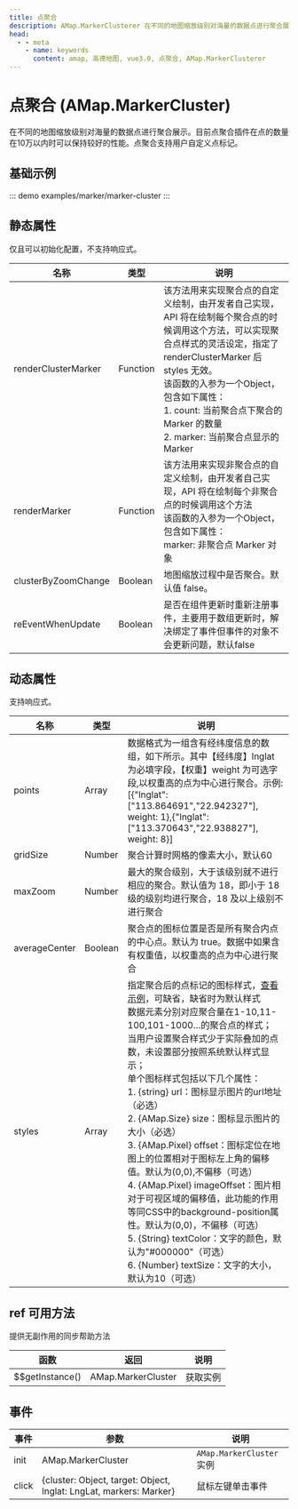 ```yaml
---
title: 点聚合
description: AMap.MarkerClusterer 在不同的地图缩放级别对海量的数据点进行聚合展示
head:
  - - meta
    - name: keywords
      content: amap, 高德地图, vue3.0, 点聚合, AMap.MarkerClusterer
---
```


# 点聚合 (AMap.MarkerCluster)
在不同的地图缩放级别对海量的数据点进行聚合展示。目前点聚合插件在点的数量在10万以内时可以保持较好的性能。点聚合支持用户自定义点标记。

## 基础示例

::: demo
examples/marker/marker-cluster
:::


## 静态属性
仅且可以初始化配置，不支持响应式。

名称 | 类型 | 说明
---|---|---|
renderClusterMarker  | Function | 该方法用来实现聚合点的自定义绘制，由开发者自己实现，API 将在绘制每个聚合点的时候调用这个方法，可以实现聚合点样式的灵活设定，指定了 renderClusterMarker 后 styles 无效。<br/>该函数的入参为一个Object，包含如下属性：<br/>1. count: 当前聚合点下聚合的 Marker 的数量<br/>2. marker: 当前聚合点显示的 Marker
renderMarker  | Function | 该方法用来实现非聚合点的自定义绘制，由开发者自己实现，API 将在绘制每个非聚合点的时候调用这个方法<br/>该函数的入参为一个Object，包含如下属性：<br/>marker: 非聚合点 Marker 对象
clusterByZoomChange | Boolean | 地图缩放过程中是否聚合。默认值 false。
reEventWhenUpdate | Boolean | 是否在组件更新时重新注册事件，主要用于数组更新时，解决绑定了事件但事件的对象不会更新问题，默认false

## 动态属性
支持响应式。

名称 | 类型 | 说明
---|---|---|
points | Array | 数据格式为一组含有经纬度信息的数组，如下所示。其中【经纬度】lnglat 为必填字段，【权重】weight 为可选字段,以权重高的点为中心进行聚合。示例: [{"lnglat":["113.864691","22.942327"], weight: 1},{"lnglat":["113.370643","22.938827"], weight: 8}]
gridSize | Number | 聚合计算时网格的像素大小，默认60
maxZoom | Number | 最大的聚合级别，大于该级别就不进行相应的聚合。默认值为 18，即小于 18 级的级别均进行聚合，18 及以上级别不进行聚合
averageCenter | Boolean | 聚合点的图标位置是否是所有聚合内点的中心点。默认为 true。数据中如果含有权重值，以权重高的点为中心进行聚合
styles | Array | 指定聚合后的点标记的图标样式，[查看示例](https://lbs.amap.com/demo/jsapi-v2/example/mass-markers/markerclusterer)，可缺省，缺省时为默认样式<br/>数据元素分别对应聚合量在1-10,11-100,101-1000…的聚合点的样式；<br/>当用户设置聚合样式少于实际叠加的点数，未设置部分按照系统默认样式显示；<br/>单个图标样式包括以下几个属性：<br/>1. {string} url：图标显示图片的url地址（必选）<br/>2. {AMap.Size} size：图标显示图片的大小（必选）<br/>3. {AMap.Pixel} offset：图标定位在地图上的位置相对于图标左上角的偏移值。默认为(0,0),不偏移（可选）<br/>4. {AMap.Pixel} imageOffset：图片相对于可视区域的偏移值，此功能的作用等同CSS中的background-position属性。默认为(0,0)，不偏移（可选）<br/>5. {String} textColor：文字的颜色，默认为"#000000"（可选）<br/>6. {Number} textSize：文字的大小，默认为10（可选）


## ref 可用方法
提供无副作用的同步帮助方法

函数 | 返回 | 说明
---|---|---|
$$getInstance() | AMap.MarkerCluster | 获取实例

## 事件

事件 | 参数 | 说明
---|---|---|
init | AMap.MarkerCluster | `AMap.MarkerCluster`实例
click | {cluster: Object, target: Object, lnglat: LngLat, markers: Marker} | 鼠标左键单击事件
